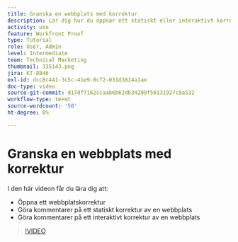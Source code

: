 ```yaml
---
title: Granska en webbplats med korrektur
description: Lär dig hur du öppnar ett statiskt eller interaktivt korrektur av en webbplats i  [!DNL  Workfront]  och gör kommentarer.
activity: use
feature: Workfront Proof
type: Tutorial
role: User, Admin
level: Intermediate
team: Technical Marketing
thumbnail: 335143.png
jira: KT-8846
exl-id: dcc8c441-3c5c-41e9-8cf2-031d3814a1ae
doc-type: video
source-git-commit: d17df7162ccaab6b62db34209f50131927c0a532
workflow-type: tm+mt
source-wordcount: '50'
ht-degree: 0%

---
```


# Granska en webbplats med korrektur

I den här videon får du lära dig att:

* Öppna ett webbplatskorrektur
* Göra kommentarer på ett statiskt korrektur av en webbplats
* Göra kommentarer på ett interaktivt korrektur av en webbplats

>[!VIDEO](https://video.tv.adobe.com/v/335143/?quality=12&learn=on&enablevpops)

<!--
## Learn more
* Review an interactive proof
* Review a static proof
-->
